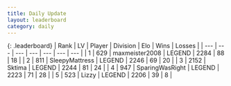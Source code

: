 ```yaml
---
title: Daily Update
layout: leaderboard
category: daily
---
```


{: .leaderboard}
| Rank | LV | Player | Division | Elo | Wins | Losses |
| --- | --- | --- | --- | --- | --- | --- |
| <span data-change="0">1</span> | 629 | <span title="ID: 410122">maxmeister2008</span> | LEGEND | <span data-change="37">2284</span> | <span data-change="24">88</span> | <span data-change="5">18</span> |
| <span data-change="2">2</span> | 811 | <span title="ID: 153129">SleepyMattress</span> | LEGEND | <span data-change="27">2246</span> | <span data-change="8">69</span> | <span data-change="1">20</span> |
| <span data-change="-1">3</span> | 2152 | <span title="ID: 353063">Sktima</span> | LEGEND | <span data-change="18">2244</span> | <span data-change="3">81</span> | <span data-change="0">24</span> |
| <span data-change="-1">4</span> | 947 | <span title="ID: 402846">SparingWasRight</span> | LEGEND | <span data-change="0">2223</span> | <span data-change="0">71</span> | <span data-change="0">28</span> |
| <span data-change="15">5</span> | 523 | <span title="ID: 44257">Lizzy</span> | LEGEND | <span data-change="150">2206</span> | <span data-change="17">39</span> | <span data-change="3">8</span> |